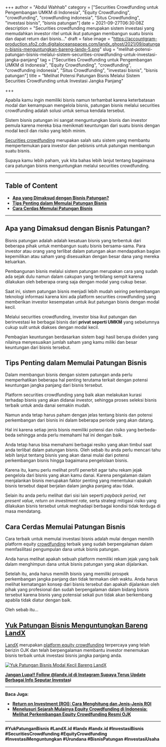 +++
author = "Abdul Wahhab"
category = ["Securities Crowdfunding untuk Pengembangan UMKM di Indonesia", "Equity Crowdfunding", "crowdfunding", "crowdfunding indonesia", "Situs Crowdfunding", "investasi bisnis", "bisnis patungan"]
date = 2021-09-27T06:30:08Z
description = "Securities crowdfunding merupakan sistem investasi yang memudahkan investor ritel untuk ikut patungan membangun suatu bisnis dan dapat return dari bisnis..."
draft = false
image = "https://accountgram-production.sfo2.cdn.digitaloceanspaces.com/landx_ghost/2021/09/patungan-bisnis-menguntungkan-bareng-landx-5.png"
slug = "melihat-potensi-patungan-bisnis-melalui-sistem-securities-crowdfunding-untuk-investasi-jangka-panjang"
tag = ["Securities Crowdfunding untuk Pengembangan UMKM di Indonesia", "Equity Crowdfunding", "crowdfunding", "crowdfunding indonesia", "Situs Crowdfunding", "investasi bisnis", "bisnis patungan"]
title = "Melihat Potensi Patungan Bisnis Melalui Sistem Securities Crowdfunding untuk Investasi Jangka Panjang"

+++


Apabila kamu ingin memiliki bisnis namun terhambat karena keterbatasan modal dan kemampuan mengelola bisnis, patungan bisnis melalui securities crowdfunding adalah solusi untuk semua kendala tersebut.

Sistem bisnis patungan ini sangat menguntungkan bisnis dan investor pemula karena mereka bisa menikmati keuntungan dari suatu bisnis dengan modal kecil dan risiko yang lebih minim. [](https://landx.id/)

[Securities crowdfunding](https://landx.id/) merupakan salah satu sistem yang membantu mempertemukan para investor dan pebisnis untuk patungan membangun suatu bisnis.

Supaya kamu lebih paham, yuk kita bahas lebih lanjut tentang bagaimana cara patungan bisnis menguntungkan melalui securities crowdfunding.

---

## Table of Content

* **[Apa yang Dimaksud dengan Bisnis Patungan?](#apa-yang-dimaksud-dengan-bisnis-patungan?)**
* **[Tips Penting dalam Memulai Patungan Bisnis](#tips-penting-dalam-memulai-patungan-bisnis)**
* **[Cara Cerdas Memulai Patungan Bisnis](#cara-cerdas-memulai-patungan-bisnis )**

---

## Apa yang Dimaksud dengan Bisnis Patungan?

Bisnis patungan adalah adalah kesatuan bisnis yang terbentuk dari beberapa pihak untuk membangun suatu bisnis bersama-sama. Para investor atau orang yang terlibat dalam patungan akan mendapatkan bagian kepemilikan atau saham yang disesuaikan  dengan besar dana yang mereka keluarkan.

Pembangunan bisnis melalui sistem patungan merupakan cara yang sudah ada sejak dulu namun dalam cakupan yang terbilang sempit karena dilakukan oleh beberapa orang saja dengan modal yang cukup besar.

Saat ini, sistem patungan bisnis menjadi lebih mudah seiring perkembangan teknologi informasi karena kini ada platform securities crowdfunding yang memberikan investor kesempatan untuk ikut patungan bisnis dengan modal kecil.

Melalui securities crowdfunding, investor bisa ikut patungan dan berinvestasi ke berbagai bisnis dari **privat seperti UMKM** yang sebelumnya cukup sulit untuk diakses dengan modal kecil.

Pembagian keuntungan berdasarkan sistem bagi hasil berupa dividen yang nilainya menyesuaikan jumlah saham yang kamu miliki dan besar keuntungan dari bisnis tersebut.

## Tips Penting dalam Memulai Patungan Bisnis

Dalam membangun bisnis dengan sistem patungan anda perlu memperhatikan beberapa hal penting terutama terkait dengan potensi keuntungan jangka panjang dari bisnis tersebut.

Platform securities crowdfunding yang baik akan melakukan kurasi terhadap bisnis yang akan didanai investor, sehingga proses seleksi bisnis terbaik untuk anda danai semakin mudah.

Namun anda tetap harus paham dengan jelas tentang bisnis dan potensi perkembangan dari bisnis ini dalam beberapa periode yang akan datang.

Hal ini karena setiap jenis bisnis memiliki potensi dan risiko yang berbeda-beda sehingga anda perlu memahami hal ini dengan baik.

Anda tetap harus bisa memahami berbagai resiko yang akan timbul saat anda terlibat dalam patungan bisnis. Oleh sebab itu anda perlu mencari tahu lebih lanjut tentang bisnis yang akan danai mulai dari potensi perkembangan bisnis hingga bagaimana pengelolaan bisnis.

Karena itu, kamu perlu melihat profil penerbit agar tahu rekam jejak pengelola dari bisnis yang akan kamu danai. Karena pengalaman dalam menjalankan bisnis merupakan faktor penting yang menentukan apakah bisnis tersebut dapat berjalan dalam jangka panjang atau tidak.

Selain itu anda perlu melihat dari sisi lain seperti _payback period, net present value, return on investment rate,_ serta strategi mitigasi risiko yang dilakukan bisnis tersebut untuk meghadapi berbagai kondisi tidak terduga di masa mendatang.

## **Cara Cerdas Memulai Patungan Bisnis**

Cara terbaik untuk memulai investasi bisnis adalah mulai dengan memilih platform equity [crowdfunding](https://landx.id/) terbaik yang sudah berpengalaman dalam memfasilitasi pengumpulan dana untuk bisnis patungan.

Anda harus melihat apakah sebuah platform memiliki rekam jejak yang baik dalam menghimpun dana untuk bisnis patungan yang akan dijalankan.

Setelah itu, anda harus memilih bisnis yang memiliki prospek perkembangan jangka panjang dan tidak termakan oleh waktu. Anda harus melihat kematangan konsep dari bisnis tersebut dan apakah dijalankan oleh pihak yang profesional dan sudah berpengalaman dalam bidang bisnis tersebut karena bisnis yang potensial sekali pun tidak akan berkembang apabila tidak diatur dengan baik.

Oleh sebab itu…

## **[Yuk Patungan Bisnis Menguntungkan Bareng LandX](https://landx.id/)**

[LandX](https://landx.id/) merupakan [platform equity crowdfunding](https://landx.id/) terpercaya yang telah berizin OJK dan telah berpengalaman membantu investor menemukan bisnis terbaik untuk investasi bisnis jangka panjang anda.

[![Yuk Patungan Bisnis Modal Kecil Bareng LandX](https://accountgram-production.sfo2.cdn.digitaloceanspaces.com/landx_ghost/2021/09/patungan-bisnis-menguntungkan-bareng-landx-4.png)
](https://landx.id/)

[**Jangan Lupa!! Follow @landx.id di Instagram Supaya Terus Update Berbagai Info Seputar Investas**](https://instagram.com/landx.id?utm_medium=copy_link)**i**

---

**Baca Juga:**

* [**Return on Investment (ROI): Cara Menghitung dan Jenis-Jenis ROI**](https://landx.id/blog/return-on-investment-roi-adalah/)
* [**Menelusuri Sejarah Mulainya Equity Crowdfunding di Indonesia: Melihat Perkembangan Equity Crowdfunding Resmi OJK**](https://landx.id/blog/equity-crowdfunding-indonesia/)

---

**#YukPatunganBisnis  #LandX.id    #landx         #landx.id    #InvestasiBisnis    #SecuritiesCrowdfunding #EquityCrowdfunding    #InvestasiMenguntungkan    #Urundana    #BisnisPatungan    #InvestasiUsaha**

